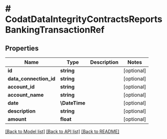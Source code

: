 # # CodatDataIntegrityContractsReportsBankingTransactionRef

## Properties

Name | Type | Description | Notes
------------ | ------------- | ------------- | -------------
**id** | **string** |  | [optional]
**data_connection_id** | **string** |  | [optional]
**account_id** | **string** |  | [optional]
**account_name** | **string** |  | [optional]
**date** | **\DateTime** |  | [optional]
**description** | **string** |  | [optional]
**amount** | **float** |  | [optional]

[[Back to Model list]](../../README.md#models) [[Back to API list]](../../README.md#endpoints) [[Back to README]](../../README.md)

